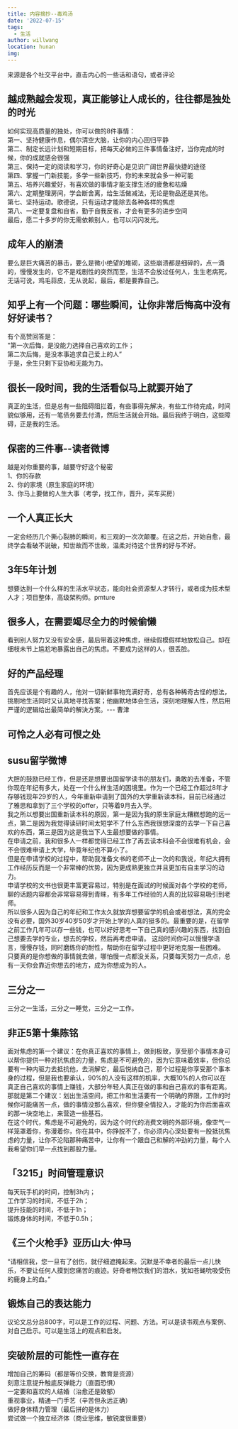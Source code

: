 ```yaml
---
title: 内容摘抄--毒鸡汤
date: '2022-07-15'
tags: 
  - 生活
author: willwang
location: hunan
img: 
---
```

来源是各个社交平台中，直击内心的一些话和语句，或者评论
<!-- more -->
## 越成熟越会发现，真正能够让人成长的，往往都是独处的时光
如何实现高质量的独处，你可以做的8件事情：  
第一、坚持健康作息，偶尔清空大脑，让你的内心回归平静  
第二、制定长远计划和短期目标，把每天必做的三件事情备注好，当你完成的时候，你的成就感会很强  
第三、保持一定的阅读和学习，你的好奇心是见识广阔世界最快捷的途径  
第四、掌握一门新技能，多学一些新技巧，你的未来就会多一种可能  
第五、培养兴趣爱好，有喜欢做的事情才能支撑生活的疲惫和枯燥  
第六、定期整理房间，学会断舍离，给生活做减法，无论是物品还是其他。  
第七、坚持运动。歌德说，只有运动才能除去各种各样的焦虑  
第八、一定要复盘和自省，勤于自我反省，才会有更多的进步空间  
最后，愿二十多岁的你无需依赖别人，也可以闪闪发光。

## 成年人的崩溃

要么是巨大痛苦的暴击，要么是微小绝望的堆砌，这些崩溃都是细碎的，点一滴的，慢慢发生的，它不是戏剧性的突然而至，生活不会放过任何人，生生老病死，无话可说，鸡毛蒜皮，无从说起，最后，都是要靠自己。

## 知乎上有一个问题：哪些瞬间，让你非常后悔高中没有好好读书？

有个高赞回答是：  
"第一次后悔，是没能力选择自己喜欢的工作；  
第二次后悔，是没本事追求自己爱上的人”  
于是，余生只剩下妥协和无能为力。  

## 很长一段时间，我的生活看似马上就要开始了

真正的生活，但是总有一些阻碍阻拦着，有些事得先解决，有些工作待完成，时间貌似够用，还有一笔债务要去付清，然后生活就会开始。最后我终于明白，这些障碍，正是我的生活。

## 保密的三件事--读者微博

越是对你重要的事，越要守好这个秘密  
1、你的存款  
2、你的家境（原生家庭的环境）  
3、你马上要做的人生大事（考学，找工作，晋升，买车买房）

## ⼀个人真正长大

⼀定会经历几个撕心裂肺的瞬间，和三观的⼀次次颠覆。在这之后，开始⾃愈，最终学会看破不说破，知世故⽽不世故，温柔对待这个世界的好与不好。

## 3年5年计划

想要达到一个什么样的生活水平状态，能向社会资源型人才转行，或者成为技术型人才；项目整体，高级架构师。pmture

## 很多人，在需要竭尽全力的时候偷懒
看到别人努力又没有安全感，最后带着这种焦虑，继续假模假样地放松自己。却在细枝未节上尴尬地暴露出自己的焦虑。不要成为这样的人，很丢脸。

## 好的产品经理
首先应该是个有趣的人，他对一切新鲜事物充满好奇，总有各种稀奇古怪的想法，挑剔地生活同时又认真地寻找答案；他幽默地体会生活，深刻地理解人性，然后用严谨的逻辑给出最简单的解決方案。--- 曹津

## 可怜之人必有可恨之处

## susu留学微博
大胆的鼓励已经工作，但是还是想要出国留学读书的朋友们，勇敢的去准备，不管你现在年纪有多大，处在一个什么样生活的困境里。作为一个已经工作超过8年才存够钱现年29岁的人，今年重新申请到了国外的大学重新读本科，目前已经通过了雅思和拿到了三个学校的offer，只等着9月去入学。  
我之所以想要出国重新读本科的原因，第一是因为我的原生家庭太糟糕想跑的远一点，第二是因为我觉得读研时间太短学不了什么东西我很想深度的去学一下自己喜欢的东西，第三是因为这是我当下人生最想要做的事情。  
在申请之前，我和很多人一样都觉得已经工作了再去读本科会不会很难有机会，会不会很难申请上大学，毕竟年纪也不算小了。  
但是在申请学校的过程中，帮助我准备文书的老师不止一次的和我说，年纪大拥有工作经历反而是一个非常棒的优势，因为更成熟更独立并且更加有自主学习的动力。  
申请学校的文书也很更丰富更容易过，特别是在面试的时候面对各个学校的老师，聊的话题内容都会非常容易得到青睐，有多年工作经验的人真的比较容易吸引到老师。  
所以很多人因为自己的年纪和工作太久就放弃想要留学的机会或者想法，真的完全没有必要，国外30岁40岁50岁才开始上学的人真的挺多的。最重要的是，在留学之前工作几年可以存一些钱，也可以好好思考一下自己真的感兴趣的东西，找到自己想要去学的专业，想去的学校，然后再考虑申请。
这段时间你可以慢慢学语言，慢慢存钱，同时磨练你的耐性，帮助你在留学过程中更好地克服一些困难。  
只要真的是你想做的事情就去做，哪怕慢一点都没关系，只要每天努力一点点，总有一天你会靠近你想去的地方，成为你想成为的人。

## 三分之一
三分之一生活，三分之一睡觉，三分之一工作。

## 非正5第十集陈铭
面对焦虑的第一个建议：在你真正喜欢的事情上，做到极致，享受那个事情本身可以帮你提供一种对抗焦虑的力量，焦虑是不可避免的，因为它意味着效率，但你总要有一种内驱力去抵抗他，去消解它，最后悦纳自己，那个过程是你享受那个事本身的过程，但是我也要承认，90%的人没有这样的机率，大概10%的人你可以在真正自己喜欢的事情上赚钱，大部分年轻人真正在做的事和自己喜欢的事有距离。  
那就是第二个建议：划出生活空间，把工作和生活要有一个明确的界限，工作的时候你可能痛苦一点，做的事情没那么喜欢，但你要全情投入，才能的为你后面喜欢的那一块空地上，来营造一些基石。  
在这个时代，焦虑是不可避免的，因为这个时代的消费文明的外部环境，像空气一样笼罩着你，弥漫着你，你在其中，你挣脱不了，你必须内心深处要有一股抵抗焦虑的力量，让你不沦陷那种痛苦中，让你有一个跟自己和解的冲劲的力量，每个人我希望你们早一点找到那股力量。

## 「3215」时间管理意识
每天玩手机的时间，控制3h内；  
工作学习的时间，不低于2h；  
提升技能的时间，不低于1h；  
锻炼身体的时间，不低于0.5h；

## 《三个火枪手》亚历山大·仲马
“请相信我，您一旦有了创伤，就仔细遮掩起来。沉默是不幸者的最后一点儿快乐，不要让任何人摸到您痛苦的痕迹。好奇者畅饮我们的泪水，犹如苍蝇吮吸受伤的鹿身上的血。”


## 锻炼自己的表达能力
议论文总分总800字，可以是工作的过程、问题、方法。可以是读书观点与案例、对自己启示。可以是生活上的观点和启发。

## 突破阶层的可能性一直存在
增加自己的筹码（都是等价交换，教育是资源）  
刻意注意提升触底反弹能力（直面恐惧）  
一定要和喜欢的人结婚（治愈还是致郁）  
重视事业，精通一门手艺（辛苦但永远正确）  
做好身体精力管理（最后拼的是体力）  
尝试做一个独立经济体（商业思维，敏锐度很重要）
